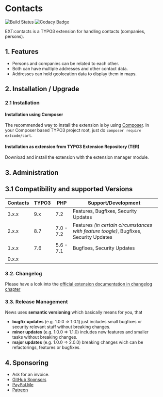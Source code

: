 # Contacts

[![Build Status](https://travis-ci.org/extcode/contacts.svg?branch=master)](https://travis-ci.org/extcode/contacts)
[![Codacy Badge](https://api.codacy.com/project/badge/Grade/0e71b0ff657e475f8b4af581e13ce3b8)](https://www.codacy.com/app/extcode/contacts?utm_source=github.com&amp;utm_medium=referral&amp;utm_content=extcode/contacts&amp;utm_campaign=Badge_Grade)

EXT:contacts is a TYPO3 extension for handling contacts (companies, persons).

## 1. Features

- Persons and companies can be related to each other.
- Both can have multiple addresses and other contact data.
- Addresses can hold geolocation data to display them in maps.

## 2. Installation / Upgrade

### 2.1 Installation

#### Installation using Composer

The recommended way to install the extension is by using [Composer][2]. In your Composer based TYPO3 project root, just do `composer require extcode/cart`. 

#### Installation as extension from TYPO3 Extension Repository (TER)

Download and install the extension with the extension manager module.

## 3. Administration

## 3.1 Compatibility and supported Versions

| Contacts      | TYPO3      | PHP       | Support/Development                     |
| ------------- | ---------- | ----------|---------------------------------------- |
| 3.x.x         | 9.x        | 7.2       | Features, Bugfixes, Security Updates    |
| 2.x.x         | 8.7        | 7.0 - 7.2 | Features _(in certain circumstances with feature toogle)_, Bugfixes, Security Updates    |
| 1.x.x         | 7.6        | 5.6 - 7.1 | Bugfixes, Security Updates              |
| 0.x.x         |            |           |                                         |

### 3.2. Changelog

Please have a look into the [official extension documentation in changelog chapter](https://docs.typo3.org/typo3cms/extensions/cart/Misc/Changelog/Index.html)

### 3.3. Release Management

News uses **semantic versioning** which basically means for you, that
- **bugfix updates** (e.g. 1.0.0 => 1.0.1) just includes small bugfixes or security relevant stuff without breaking changes.
- **minor updates** (e.g. 1.0.0 => 1.1.0) includes new features and smaller tasks without breaking changes.
- **major updates** (e.g. 1.0.0 => 2.0.0) breaking changes wich can be refactorings, features or bugfixes.

## 4. Sponsoring

*  Ask for an invoice.
* [GitHub Sponsors](https://github.com/sponsors/extcode)
* [PayPal.Me](https://paypal.me/extcart)
* [Patreon](https://patreon.com/ext_cart)

[1]: https://docs.typo3.org/typo3cms/extensions/cart/
[2]: https://getcomposer.org/